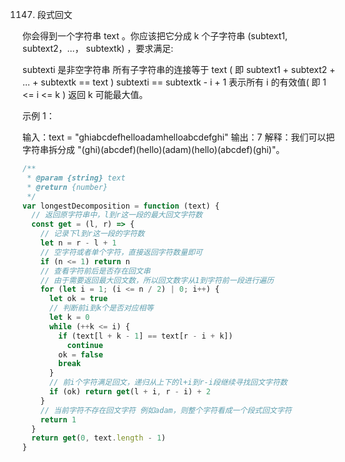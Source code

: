 1147. 段式回文

你会得到一个字符串 text 。你应该把它分成 k 个子字符串 (subtext1, subtext2，…， subtextk) ，要求满足:

subtexti 是非空字符串
所有子字符串的连接等于 text ( 即 subtext1 + subtext2 + ... + subtextk == text )
subtexti == subtextk - i + 1 表示所有 i 的有效值( 即 1 <= i <= k )
返回 k 可能最大值。

示例 1：

输入：text = "ghiabcdefhelloadamhelloabcdefghi"
输出：7
解释：我们可以把字符串拆分成 "(ghi)(abcdef)(hello)(adam)(hello)(abcdef)(ghi)"。

```js
/**
 * @param {string} text
 * @return {number}
 */
var longestDecomposition = function (text) {
  // 返回原字符串中，l到r这一段的最大回文字符数
  const get = (l, r) => {
    // 记录下l到r这一段的字符数
    let n = r - l + 1
    // 空字符或者单个字符，直接返回字符数量即可
    if (n <= 1) return n
    // 查看字符前后是否存在回文串
    // 由于需要返回最大回文数，所以回文数字从1到字符前一段进行遍历
    for (let i = 1; (i <= n / 2) | 0; i++) {
      let ok = true
      // 判断前i到k个是否对应相等
      let k = 0
      while (++k <= i) {
        if (text[l + k - 1] == text[r - i + k])
          continue
        ok = false
        break
      }
      // 前i个字符满足回文，递归从上下的l+i到r-i段继续寻找回文字符数
      if (ok) return get(l + i, r - i) + 2
    }
    // 当前字符不存在回文字符 例如adam，则整个字符看成一个段式回文字符
    return 1
  }
  return get(0, text.length - 1)
}
```
